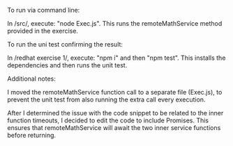 To run via command line:

In /src/, execute: "node Exec.js". This runs the remoteMathService method provided in the exercise.

To run the uni test confirming the result:

In /redhat exercise 1/, execute: "npm i" and then "npm test". This installs the dependencies and then runs the unit test.

Additional notes:

I moved the remoteMathService function call to a separate file (Exec.js), to prevent the unit test from also running the extra call every execution.

After I determined the issue with the code snippet to be related to the inner function timeouts, I decided to edit the code to include Promises. This ensures that remoteMathService will await the two inner service functions before returning.
